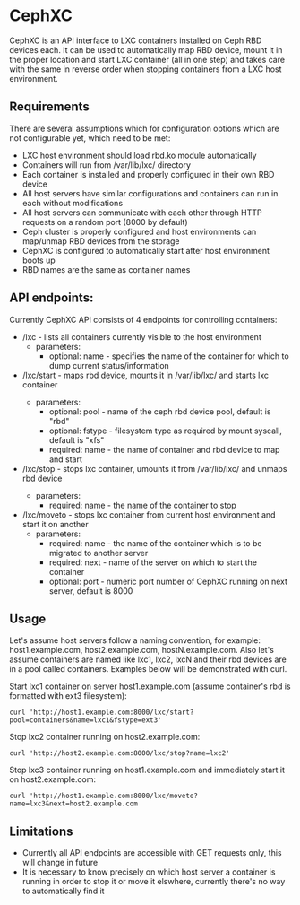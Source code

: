 CephXC
==

CephXC is an API interface to LXC containers installed on Ceph RBD devices each. It can be used to automatically map RBD device, mount it in the proper location and start LXC container (all in one step) and takes care with the same in reverse order when stopping containers from a LXC host environment.

Requirements
--

There are several assumptions which for configuration options which are not configurable yet, which need to be met:

* LXC host environment should load rbd.ko module automatically
* Containers will run from /var/lib/lxc/<name> directory
* Each container is installed and properly configured in their own RBD device
* All host servers have similar configurations and containers can run in each without modifications
* All host servers can communicate with each other through HTTP requests on a random port (8000 by default)
* Ceph cluster is properly configured and host environments can map/unmap RBD devices from the storage
* CephXC is configured to automatically start after host environment boots up
* RBD names are the same as container names

API endpoints:
--

Currently CephXC API consists of 4 endpoints for controlling containers:

* /lxc - lists all containers currently visible to the host environment
  * parameters:
    * optional: name - specifies the name of the container for which to dump current status/information
* /lxc/start - maps rbd device, mounts it in /var/lib/lxc/<name> and starts lxc container
  * parameters:
    * optional: pool - name of the ceph rbd device pool, default is "rbd"
	* optional: fstype - filesystem type as required by mount syscall, default is "xfs"
	* required: name - the name of container and rbd device to map and start
* /lxc/stop - stops lxc container, umounts it from /var/lib/lxc/<name> and unmaps rbd device
  * parameters:
    * required: name - the name of the container to stop
* /lxc/moveto - stops lxc container from current host environment and start it on another
  * parameters:
    * required: name - the name of the container which is to be migrated to another server
	* required: next - name of the server on which to start the container
	* optional: port - numeric port number of CephXC running on next server, default is 8000

Usage
--

Let's assume host servers follow a naming convention, for example: host1.example.com, host2.example.com, hostN.example.com.
Also let's assume containers are named like lxc1, lxc2, lxcN and their rbd devices are in a pool called containers.
Examples below will be demonstrated with curl.

Start lxc1 container on server host1.example.com (assume container's rbd is formatted with ext3 filesystem):

	curl 'http://host1.example.com:8000/lxc/start?pool=containers&name=lxc1&fstype=ext3'

Stop lxc2 container running on host2.example.com:

	curl 'http://host2.example.com:8000/lxc/stop?name=lxc2'

Stop lxc3 container running on host1.example.com and immediately start it on host2.example.com:

	curl 'http://host1.example.com:8000/lxc/moveto?name=lxc3&next=host2.example.com


Limitations
--

* Currently all API endpoints are accessible with GET requests only, this will change in future
* It is necessary to know precisely on which host server a container is running in order to stop it or move it elswhere, currently there's no way to automatically find it
